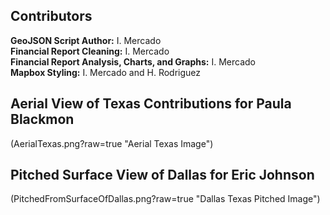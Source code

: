 
## Contributors ##  
**GeoJSON Script Author:** I. Mercado  
**Financial Report Cleaning:** I. Mercado  
**Financial Report Analysis, Charts, and Graphs:** I. Mercado  
**Mapbox Styling:** I. Mercado and H. Rodriguez  

## Aerial View of Texas Contributions for Paula Blackmon  ##
(AerialTexas.png?raw=true "Aerial Texas Image")

## Pitched Surface View of Dallas for Eric Johnson ##
(PitchedFromSurfaceOfDallas.png?raw=true "Dallas Texas Pitched  Image")

